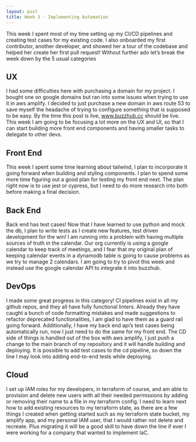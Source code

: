 ```yaml
---
layout: post
title: Week 3 - Implementing Automation
---
```


This week I spent most of my time setting up my CI/CD pipelines and creating test cases for my existing code. I also onboarded my first contributor, another developer, and showed her a tour of the codebase and helped her create her first pull request! Without further ado let’s break the week down by the 5 usual categories

## UX
I had some difficulties here with purchasing a domain for my project. I bought one on google domains but ran into some issues when trying to use it in aws amplify. I decided to just purchase a new domain in aws route 53 to save myself the headache of trying to configure something that is supposed to be easy. By the time this post is live, www.buzzhub.cc should be live. This week I am going to be focusing a lot more on the UX and UI, so that I can start building more front end components and having smaller tasks to delegate to other devs.

## Front End
This week I spent some time learning about tailwind, I plan to incorporate it going forward when building and styling components. I plan to spend some more time figuring out a good plan for testing my front end next. The plan right now is to use jest or cypress, but I need to do more research into both before making a final decision.

## Back End
Back end has test cases! Now that I have learned to use python and mock the db, I plan to write tests as I create new features, test driven development for the win! I am running into a problem with having multiple sources of truth in the calendar. Our org currently is using a google calendar to keep track of meetings, and I fear that my original plan of keeping calendar events in a dynamodb table is going to cause problems as we try to manage 2 calendars. I am going to try to pivot this week and instead use the google calendar API to integrate it into buzzhub.

## DevOps
I made some great progress in this category! CI pipelines exist in all my github repos, and they all have fully functional linters. Already they have caught a bunch of code formatting mistakes and made suggestions to refactor deprecated functionalities, I am glad to have them as a guard rail going forward. Additionally, I have my back end api’s test cases being automatically run, now I just need to do the same for my front end. The CD side of things is handled out of the box with aws amplify, I just push a change to the main branch of my repository and it will handle building and deploying. It is possible to add test cases to the cd pipeline, so down the line I may look into adding end-to-end tests while deploying.

## Cloud
I set up IAM roles for my developers, in terraform of course, and am able to provision and delete new users with all their needed permissions by adding or removing their name to a file in my terraform config. I need to learn next how to add existing resources to my terraform state, as there are a few things I created when getting started such as my terraform state bucket, my amplify app, and my personal IAM user, that I would rather not delete and recreate. Plus migrating it will be a good skill to have down the line if ever I were working for a company that wanted to implement IaC.
